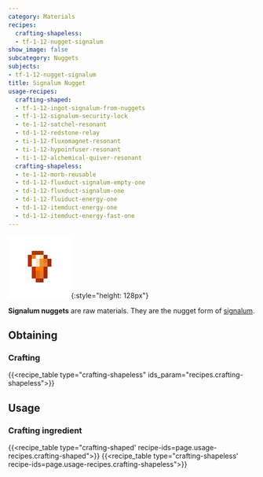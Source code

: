 ```yaml
---
category: Materials
recipes:
  crafting-shapeless:
  - tf-1-12-nugget-signalum
show_image: false
subcategory: Nuggets
subjects:
- tf-1-12-nugget-signalum
title: Signalum Nugget
usage-recipes:
  crafting-shaped:
  - tf-1-12-ingot-signalum-from-nuggets
  - tf-1-12-signalum-security-lock
  - te-1-12-satchel-resonant
  - td-1-12-redstone-relay
  - ti-1-12-fluxomagnet-resonant
  - ti-1-12-hypoinfuser-resonant
  - ti-1-12-alchemical-quiver-resonant
  crafting-shapeless:
  - te-1-12-morb-reusable
  - td-1-12-fluxduct-signalum-empty-one
  - td-1-12-fluxduct-signalum-one
  - td-1-12-fluiduct-energy-one
  - td-1-12-itemduct-energy-one
  - td-1-12-itemduct-energy-fast-one
---
```


![Signalum nugget](/assets/images/docs/1.12/thermal-foundation/nugget-signalum.png){:style="height: 128px"}


**Signalum nuggets** are raw materials. They are the nugget form of
[signalum](../signalum-ingot/).


Obtaining
---------

### Crafting
{{<recipe_table type="crafting-shapeless" ids_param="recipes.crafting-shapeless">}}


Usage
-----

### Crafting ingredient
{{<recipe_table type="crafting-shaped' recipe-ids=page.usage-recipes.crafting-shaped">}}
{{<recipe_table type="crafting-shapeless' recipe-ids=page.usage-recipes.crafting-shapeless">}}
